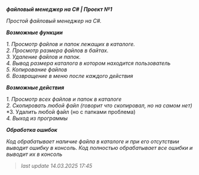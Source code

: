 ***файловый менеджер на C# | Проект №1***


 *Простой файловый менеджер на C#.*

***Возможные функции***

*1. Просмотр файлов и папок лежащих в каталоге.* <br>
*2. Просмотр размера файлов в байтах.* <br>
*3. Удаление файлов и папок.* <br>
*4. Вывод размера каталога в котором находится пользователь* <br>
*5. Копирование файлов* <br>
*6. Возвращение в меню после каждого действия*

***Возможные действия***

*1. Просмотр всех файлов и папок в каталоге* <br>
*2. Скопировать любой файл (говорит что скопировал, но на самом нет)* <br>
*3. Удалить любой файл (но с папками проблема) <br>
*4. Выход из программы*

***Обработка ошибок***

*Код обрабатывает наличие файла в каталоге и при его отсутствии выводит ошибку в консоль.*
*Код полностью обрабатывает все ошибки и выводит их в консоль*

> *last update 14.03.2025 17:45*
